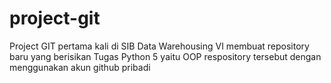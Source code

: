 # project-git
Project GIT pertama kali di SIB Data Warehousing VI
membuat repository baru yang berisikan Tugas Python 5 yaitu OOP
respository tersebut dengan menggunakan akun github pribadi

